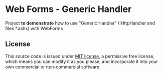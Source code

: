 # Web Forms - Generic Handler
Project **to demonstrate** how to use "Generic Handler" (IHttpHandler and files *.ashx) with WebForms

## License
This source code is issued under [MIT license][MIT], a permissive free license, which means you can modify it as you please, and incorporate it into your own commercial or non-commercial software.

[MIT]: <http://opensource.org/licenses/MIT>
